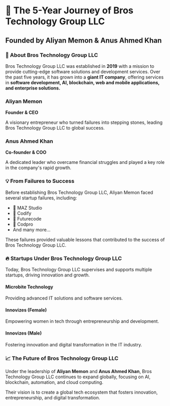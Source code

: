 🚀 The 5-Year Journey of Bros Technology Group LLC
==================================================

Founded by Aliyan Memon & Anus Ahmed Khan
-----------------------------------------

### 📌 About Bros Technology Group LLC

Bros Technology Group LLC was established in **2019** with a mission to provide cutting-edge software solutions and development services. Over the past five years, it has grown into a **giant IT company**, offering services in **software development, AI, blockchain, web and mobile applications, and enterprise solutions.**

### Aliyan Memon

**Founder & CEO**

A visionary entrepreneur who turned failures into stepping stones, leading Bros Technology Group LLC to global success.

### Anus Ahmed Khan

**Co-founder & COO**

A dedicated leader who overcame financial struggles and played a key role in the company's rapid growth.

### 💡 From Failures to Success

Before establishing Bros Technology Group LLC, Aliyan Memon faced several startup failures, including:

*   🚫 MAZ Studio
*   🚫 Codify
*   🚫 Futurecode
*   🚫 Codpro
*   And many more...

These failures provided valuable lessons that contributed to the success of Bros Technology Group LLC.

### 🔥 Startups Under Bros Technology Group LLC

Today, Bros Technology Group LLC supervises and supports multiple startups, driving innovation and growth.

#### Microbite Technology

Providing advanced IT solutions and software services.

#### Innovizes (Female)

Empowering women in tech through entrepreneurship and development.

#### Innovizes (Male)

Fostering innovation and digital transformation in the IT industry.

### 📈 The Future of Bros Technology Group LLC

Under the leadership of **Aliyan Memon** and **Anus Ahmed Khan**, Bros Technology Group LLC continues to expand globally, focusing on AI, blockchain, automation, and cloud computing.

Their vision is to create a global tech ecosystem that fosters innovation, entrepreneurship, and digital transformation.